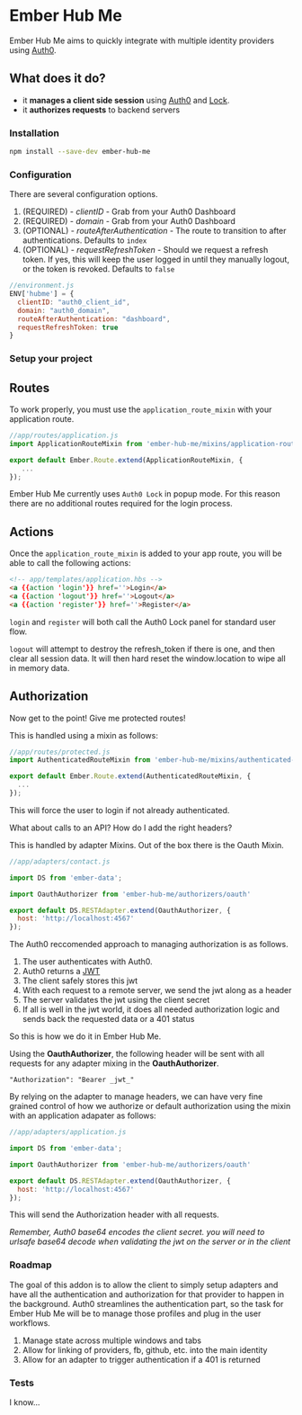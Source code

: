 # Ember Hub Me

Ember Hub Me aims to quickly integrate with multiple identity providers using [Auth0](https://auth0.com/).

## What does it do?

* it __manages a client side session__ using [Auth0](https://auth0.com/) and [Lock](https://auth0.com/docs/lock).
* it __authorizes requests__ to backend servers

### Installation

```bash
npm install --save-dev ember-hub-me
```

### Configuration

There are several configuration options.

1. (REQUIRED) - _clientID_ - Grab from your Auth0 Dashboard
2. (REQUIRED) - _domain_ - Grab from your Auth0 Dashboard
3. (OPTIONAL) - _routeAfterAuthentication_ - The route to transition to after authentications. Defaults to ```index```
4. (OPTIONAL) - _requestRefreshToken_ - Should we request a refresh token. If yes, this will keep the user logged in until they manually logout, or the token is revoked. Defaults to ```false```

```js
//environment.js
ENV['hubme'] = {
  clientID: "auth0_client_id",
  domain: "auth0_domain",
  routeAfterAuthentication: "dashboard",
  requestRefreshToken: true
}
```

### Setup your project

## Routes

To work properly, you must use the ```application_route_mixin``` with your application route.

```js
//app/routes/application.js
import ApplicationRouteMixin from 'ember-hub-me/mixins/application-route';

export default Ember.Route.extend(ApplicationRouteMixin, {
   ... 
});
```

Ember Hub Me currently uses ```Auth0 Lock``` in popup mode. For this reason there are no additional routes required for the login process.

## Actions

Once the ```application_route_mixin``` is added to your app route, you will be able to call the following actions:

```html
<!-- app/templates/application.hbs -->
<a {{action 'login'}} href=''>Login</a>
<a {{action 'logout'}} href=''>Logout</a>
<a {{action 'register'}} href=''>Register</a>
```

```login``` and ```register``` will both call the Auth0 Lock panel for standard user flow.

```logout``` will attempt to destroy the refresh_token if there is one, and then clear all session data. It will then hard reset the window.location to wipe all in memory data.

## Authorization

Now get to the point! Give me protected routes!

This is handled using a mixin as follows:

```js
//app/routes/protected.js
import AuthenticatedRouteMixin from 'ember-hub-me/mixins/authenticated-route';

export default Ember.Route.extend(AuthenticatedRouteMixin, {
  ...
});
```

This will force the user to login if not already authenticated.

What about calls to an API? How do I add the right headers?

This is handled by adapter Mixins. Out of the box there is the Oauth Mixin.

```js
//app/adapters/contact.js

import DS from 'ember-data';

import OauthAuthorizer from 'ember-hub-me/authorizers/oauth'

export default DS.RESTAdapter.extend(OauthAuthorizer, {
  host: 'http://localhost:4567'
});
```

The Auth0 reccomended approach to managing authorization is as follows.

1. The user authenticates with Auth0.
2. Auth0 returns a [JWT](http://jwt.io/)
3. The client safely stores this jwt
4. With each request to a remote server, we send the jwt along as a header
5. The server validates the jwt using the client secret
6. If all is well in the jwt world, it does all needed authorization logic and sends back the requested data or a 401 status

So this is how we do it in Ember Hub Me. 

Using the __OauthAuthorizer__, the following header will be sent with all requests for any adapter mixing in the __OauthAuthorizer__.

```HTTP
"Authorization": "Bearer _jwt_"
```

By relying on the adapter to manage headers, we can have very fine grained control of how we authorize or default authorization using the mixin with an application adapater as follows:

```js
//app/adapters/application.js

import DS from 'ember-data';

import OauthAuthorizer from 'ember-hub-me/authorizers/oauth'

export default DS.RESTAdapter.extend(OauthAuthorizer, {
  host: 'http://localhost:4567'
});
```

This will send the Authorization header with all requests.

_Remember, Auth0 base64 encodes the client secret. you will need to urlsafe base64 decode when validating the jwt on the server or in the client_

### Roadmap

The goal of this addon is to allow the client to simply setup adapters and have all the authentication and authorization for that provider to happen in the background. Auth0 streamlines the authentication part, so the task for Ember Hub Me will be to manage those profiles and plug in the user workflows.

1. Manage state across multiple windows and tabs
2. Allow for linking of providers, fb, github, etc. into the main identity
3. Allow for an adapter to trigger authentication if a 401 is returned


### Tests

I know...